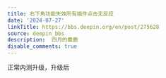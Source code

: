 ```yaml
---
title: 右下角功能失效所有插件点击无反应
date: '2024-07-27'
linkTitle: https://bbs.deepin.org/en/post/275628
source: deepin_bbs
description:  四月的麋鹿 
disable_comments: true
---
```

正常内测升级，升级后

